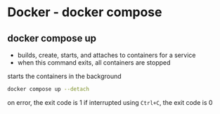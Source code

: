 # Docker - docker compose

## docker compose up

- builds, create, starts, and attaches to containers for a service
- when this command exits, all containers are stopped

starts the containers in the background

```sh
docker compose up --detach
```

on error, the exit code is 1
if interrupted using `Ctrl+C`, the exit code is 0
